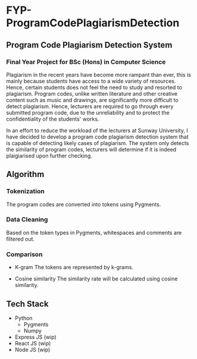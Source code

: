 # FYP-ProgramCodePlagiarismDetection

## Program Code Plagiarism Detection System 


### Final Year Project for BSc (Hons) in Computer Science
Plagiarism in the recent years have become more rampant than ever, this is mainly because students have access to a wide variety of resources.  Hence, certain students does not feel the need to study and resorted to plagiarism. Program codes, unlike written literature and other creative content such as music and drawings, are significantly more difficult to detect plagiarism. Hence, lecturers are required to go through every submitted program code, due to the unreliability and to protect the confidentiality of the students' works. 

In an effort to reduce the workload of the lecturers at Sunway University, I have decided to develop a program code plagiarism detection system that is capable of detecting likely cases of plagiarism. The system only detects the similarity of program codes, lecturers will determine if it is indeed plaigiarised upon further checking.   

## Algorithm
### Tokenization
The program codes are converted into tokens using Pygments.

### Data Cleaning
Based on the token types in Pygments, whitespaces and comments are filtered out.

### Comparison
- K-gram
The tokens are represented by k-grams.

- Cosine similarity
The similarity rate will be calculated using cosine similarity. 


## Tech Stack
- Python
  - Pygments
  - Numpy
- Express JS (wip)
- React JS (wip)
- Node JS (wip)
